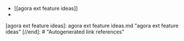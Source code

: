 - [[agora ext feature ideas]]
- 

[//begin]: # "Autogenerated link references for markdown compatibility"
[agora ext feature ideas]: agora ext feature ideas.md "agora ext feature ideas"
[//end]: # "Autogenerated link references"